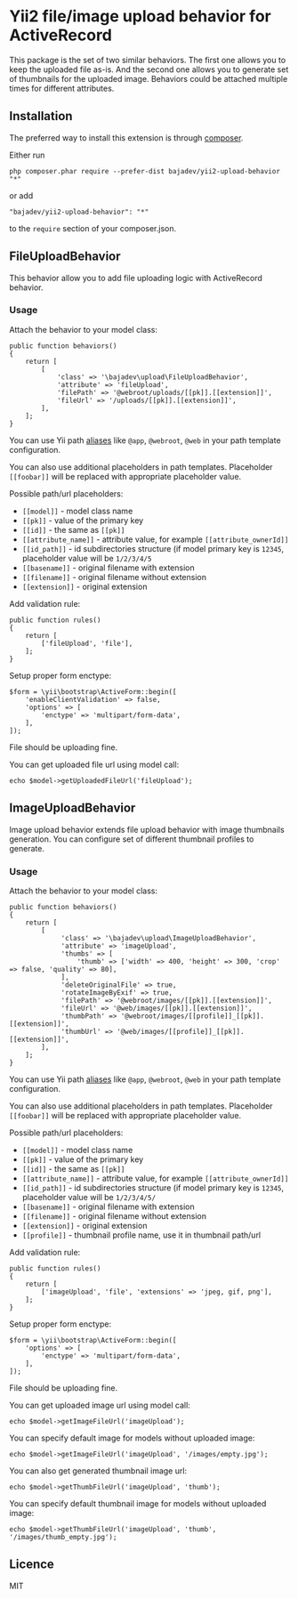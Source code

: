 # Yii2 file/image upload behavior for ActiveRecord #
 
This package is the set of two similar behaviors. The first one allows you to keep the uploaded file as-is.
 And the second one allows you to generate set of thumbnails for the uploaded image. Behaviors could be attached
 multiple times for different attributes.
 
## Installation ##

The preferred way to install this extension is through [composer](http://getcomposer.org/download/).

Either run

    php composer.phar require --prefer-dist bajadev/yii2-upload-behavior "*"

or add

    "bajadev/yii2-upload-behavior": "*"

to the `require` section of your composer.json.
 
## FileUploadBehavior ##

This behavior allow you to add file uploading logic with ActiveRecord behavior.

### Usage ###
Attach the behavior to your model class:

    public function behaviors()
    {
        return [
            [
                'class' => '\bajadev\upload\FileUploadBehavior',
                'attribute' => 'fileUpload',
                'filePath' => '@webroot/uploads/[[pk]].[[extension]]',
                'fileUrl' => '/uploads/[[pk]].[[extension]]',
            ],
        ];
    }
   
You can use Yii path [aliases](http://www.yiiframework.com/doc-2.0/guide-concept-aliases.html) 
like `@app`, `@webroot`, `@web` in your path template configuration.

You can also use additional placeholders in path templates.
Placeholder `[[foobar]]` will be replaced with appropriate placeholder value. 

Possible path/url placeholders:

 * `[[model]]` - model class name
 * `[[pk]]` - value of the primary key 
 * `[[id]]` - the same as `[[pk]]`
 * `[[attribute_name]]` - attribute value, for example `[[attribute_ownerId]]`
 * `[[id_path]]` - id subdirectories structure (if model primary key is `12345`, placeholder value will be `1/2/3/4/5`
 * `[[basename]]` - original filename with extension
 * `[[filename]]` - original filename without extension
 * `[[extension]]` - original extension
    
Add validation rule:

    public function rules()
    {
        return [
            ['fileUpload', 'file'],   
        ];
    }

Setup proper form enctype:

    $form = \yii\bootstrap\ActiveForm::begin([
        'enableClientValidation' => false,
        'options' => [
            'enctype' => 'multipart/form-data',
        ],
    ]);

File should be uploading fine.

You can get uploaded file url using model call:

    echo $model->getUploadedFileUrl('fileUpload');

## ImageUploadBehavior ##

Image upload behavior extends file upload behavior with image thumbnails generation.
You can configure set of different thumbnail profiles to generate.

### Usage ###
Attach the behavior to your model class:

    public function behaviors()
    {
        return [
            [
                 'class' => '\bajadev\upload\ImageUploadBehavior',
                 'attribute' => 'imageUpload',
                 'thumbs' => [
                     'thumb' => ['width' => 400, 'height' => 300, 'crop' => false, 'quality' => 80],
                 ],
                 'deleteOriginalFile' => true,
                 'rotateImageByExif' => true,
                 'filePath' => '@webroot/images/[[pk]].[[extension]]',
                 'fileUrl' => '@web/images/[[pk]].[[extension]]',
                 'thumbPath' => '@webroot/images/[[profile]]_[[pk]].[[extension]]',
                 'thumbUrl' => '@web/images/[[profile]]_[[pk]].[[extension]]',
            ],
        ];
    }

You can use Yii path [aliases](http://www.yiiframework.com/doc-2.0/guide-concept-aliases.html) 
like `@app`, `@webroot`, `@web` in your path template configuration.

You can also use additional placeholders in path templates.
Placeholder `[[foobar]]` will be replaced with appropriate placeholder value. 

Possible path/url placeholders:

 * `[[model]]` - model class name
 * `[[pk]]` - value of the primary key 
 * `[[id]]` - the same as `[[pk]]`
 * `[[attribute_name]]` - attribute value, for example `[[attribute_ownerId]]`
 * `[[id_path]]` - id subdirectories structure (if model primary key is `12345`, placeholder value will be `1/2/3/4/5/`
 * `[[basename]]` - original filename with extension
 * `[[filename]]` - original filename without extension
 * `[[extension]]` - original extension
 * `[[profile]]` - thumbnail profile name, use it in thumbnail path/url
    
Add validation rule:

    public function rules()
    {
        return [
            ['imageUpload', 'file', 'extensions' => 'jpeg, gif, png'],   
        ];
    }

Setup proper form enctype:

    $form = \yii\bootstrap\ActiveForm::begin([
        'options' => [
            'enctype' => 'multipart/form-data',
        ],
    ]);

File should be uploading fine.

You can get uploaded image url using model call:

    echo $model->getImageFileUrl('imageUpload');

You can specify default image for models without uploaded image:

    echo $model->getImageFileUrl('imageUpload', '/images/empty.jpg');

You can also get generated thumbnail image url:

    echo $model->getThumbFileUrl('imageUpload', 'thumb');

You can specify default thumbnail image for models without uploaded image:
  
    echo $model->getThumbFileUrl('imageUpload', 'thumb', '/images/thumb_empty.jpg');

## Licence ##

MIT
